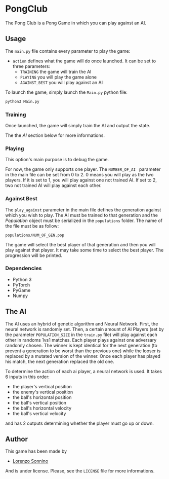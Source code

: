 # PongClub

The Pong Club is a Pong Game in which you can play against an AI.



## Usage

The ```main.py``` file contains every parameter to play the game:

* ```action``` defines what the game will do once launched. It can be set to three parameters:
  * ```TRAINING``` the game will train the AI
  * ```PLAYING``` you will play the game alone
  * ```AGAINST_BEST``` you will play against an AI

To launch the game, simply launch the ```Main.py``` python file:

```python
python3 Main.py
```



### Training

Once launched, the game will simply train the AI and output the state.

The the *AI* section below for more informations.



### Playing

This option's main purpose is to debug the game.

For now, the game only supports one player. The ```NUMBER_OF_AI ``` parameter in the main file can be set from 0 to 2. 0 means you will play as the two players. If it is set to 1, you will play against one not trained AI. If set to 2, two not trained AI will play against each other.



### Against Best

The ```play_against``` parameter in the main file defines the generation against which you wish to play. The AI must be trained to that generation and the *Population* object must be serialized in the ```populations``` folder. The name of the file must be as follow:

```
populations/NUM_OF_GEN.pop
```

The game will select the best player of that generation and then you will play against that player. It may take some time to select the best player. The progression will be printed.



### Dependencies

* Python 3
* PyTorch
* PyGame
* Numpy



## The AI

The AI uses an hybrid of genetic algorithm and Neural Network. First, the neural network is randomly set. Then, a certain amount of AI Players (set by the parameter ```POPULATION_SIZE``` in the ```train.py``` file) will play against each other in randoms 1vs1 matches. Each player plays against one adversary randomly chosen. The winner is kept identical for the next generation (to prevent a generation to be worst than the previous one) while the looser is replaced by a mutated version of the winner. Once each player has played his match, the next generation replaced the old one.

To determine the action of each ai player, a neural network is used. It takes 6 inputs in this order:

* the player's vertical position
* the enemy's vertical position
* the ball's horizontal position
* the ball's vertical position
* the ball's horizontal velocity
* the ball's vertical velocity

and has 2 outputs determining whether the player must go up or down.



## Author

This game has been made by

* [Lorenzo Sonnino](https://github.com/lsonnino)

And is under license. Please, see the ```LICENSE``` file for more informations.

